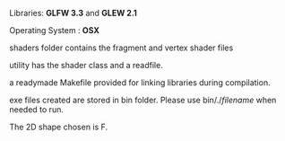 Libraries: **GLFW 3.3** and **GLEW 2.1**

 Operating System : **OSX**

shaders folder contains the fragment and vertex shader files

utility has the shader class and a readfile.

a readymade Makefile provided for linking libraries during compilation.

exe files created are stored in bin folder. Please use bin/./_filename_ when needed to run.

The 2D shape chosen is F.
